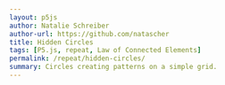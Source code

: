 ```yaml
---  
layout: p5js
author: Natalie Schreiber
author-url: https://github.com/natascher
title: Hidden Circles
tags: [P5.js, repeat, Law of Connected Elements]
permalink: /repeat/hidden-circles/
summary: Circles creating patterns on a simple grid.
---
```

